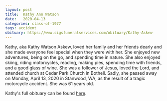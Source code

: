 ```yaml
---
layout: post
title:  Kathy Ann Watson
date:   2020-04-13
categories: class-of-1977
tags: accident
obituary: https://www.sigsfuneralservices.com/obituary/Kathy-Askew
---
```

Kathy, aka Kathy Watson Askew, loved her family and her friends dearly and she made everyone feel special when they were with her. She enjoyed new adventures, being on the go, and spending time in nature. She also enjoyed skiing, riding motorcycles, reading, making pies, spending time with friends, and a good glass of wine. She was a follower of Jesus, loved the Lord, and attended church at Cedar Park Church in Bothell. Sadly, she passed away on Monday, April 13, 2020 in Stanwood, WA, as the result of a tragic motorcycle accident. She was 61 years old.

Kathy's full obituary can be found [here](https://www.sigsfuneralservices.com/obituary/Kathy-Askew).
